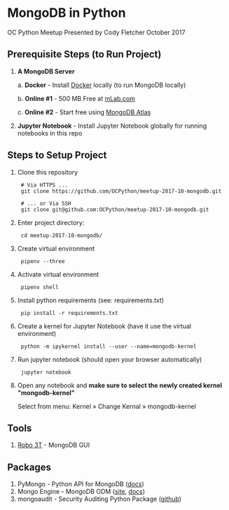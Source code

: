 # MongoDB in Python
OC Python Meetup
Presented by Cody Fletcher
October 2017

## Prerequisite Steps (to Run Project)

1. **A MongoDB Server**

    a. **Docker** - Install [Docker](https://www.docker.com/) locally (to run MongoDB locally)

    b. **Online #1** - 500 MB Free at [mLab.com](https://mlab.com)

    c. **Online #2** - Start free using [MongoDB Atlas](https://www.mongodb.com/cloud/atlas)

2. **Jupyter Notebook** - Install Jupyter Notebook globally for running notebooks in this repo

## Steps to Setup Project

1. Clone this repository

        # Via HTTPS ...
        git clone https://github.com/OCPython/meetup-2017-10-mongodb.git

        # ... or Via SSH
        git clone git@github.com:OCPython/meetup-2017-10-mongodb.git

2. Enter project directory:

        cd meetup-2017-10-mongodb/

3. Create virtual environment

        pipenv --three

4. Activate virtual environment

        pipenv shell

5. Install python requirements (see: requirements.txt)

        pip install -r requirements.txt

6. Create a kernel for Jupyter Notebook (have it use the virtual environment)

        python -m ipykernel install --user --name=mongodb-kernel

7. Run jupyter notebook (should open your browser automatically)

        jupyter notebook

8. Open any notebook and **make sure to select the newly created kernel "mongodb-kernel"**

    Select from menu: Kernel » Change Kernal » mongodb-kernel

## Tools

1. [Robo 3T](https://robomongo.org/) - MongoDB GUI


## Packages

1. PyMongo - Python API for MongoDB ([docs](https://api.mongodb.com/python/current/))
2. Mongo Engine - MongoDB ODM ([site](http://mongoengine.org/), [docs](http://docs.mongoengine.org/))
3. mongoaudit - Security Auditing Python Package ([github](https://github.com/stampery/mongoaudit))

